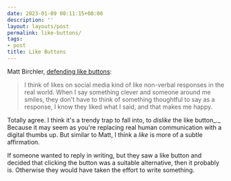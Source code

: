 ```yaml
---
date: 2023-01-09 00:11:15+00:00
description: ''
layout: layouts/post
permalink: like-buttons/
tags:
- post
title: Like Buttons
---
```


Matt Birchler, [defending like buttons](https://birchtree.me/blog/im-once-again-defneding-like-buttons/):

> I think of likes on social media kind of like non-verbal responses in the real world. When I say something clever and someone around me smiles, they don't have to think of something thoughtful to say as a response, I know they liked what I said, and that makes me happy.

Totally agree. I think it's a trendy trap to fall into, to _dislike_ the like button_._ Because it may seem as you're replacing real human communication with a digital thumbs up. But similar to Matt, I think a _like_ is more of a subtle affirmation.

If someone wanted to reply in writing, but they saw a like button and decided that clicking the button was a suitable alternative, then it probably is. Otherwise they would have taken the effort to write something.